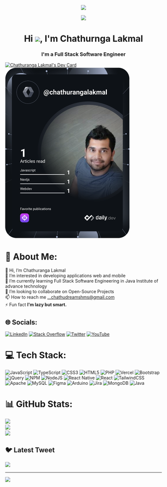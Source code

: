 <p align="center">
  <img width="40%" height="auto" src="https://github.com/Adam-pw/Adam-pw/blob/main/animation_500_kxa883sd.gif">
</p>
<p align="center">
  <img src="https://readme-typing-svg.herokuapp.com?center=true&vCenter=true&lines=Hi%2C+I'm+Chathuranga+Lakmal+;Software+Engineer+Student;And+Full+Stack+Developer">
</p>
<h1 align="center">Hi <img src="https://raw.githubusercontent.com/MartinHeinz/MartinHeinz/master/wave.gif" width="4%">, I'm Chathurnga Lakmal</h1>
<h3 align="center">I'm a  Full Stack Software Engineer</h3>


<a href="https://app.daily.dev/chathurangalakmal"><img src="https://api.daily.dev/devcards/f08ec28d4d0a4283a5646fd8999c0545.png?r=wtm" width="400" alt="Chathuranga Lakmal's Dev Card"/></a>
<a href="https://app.daily.dev/DailyDevTips"><img src="https://github.com/SL-BLACK-EAGLE/SL-BLACK-EAGLE/blob/main/devcard.svg" width="400" alt="Chathuranga Lakmal's Dev Card"/></a>





# 💫 About Me:
👋 Hi, I’m Chathuranga Lakmal<br>👀 I’m interested in developing applications web and mobile<br>🌱 I’m currently learning Full Stack Software Engineering in Java Institute of advance technology<br>💞️ I’m looking to collaborate on Open-Source Projects<br>📫 How to reach me ...chathudreamshms@gmail.com<br>⚡ Fun fact **I'm lazy but smart.**


## 🌐 Socials:
[![LinkedIn](https://img.shields.io/badge/LinkedIn-%230077B5.svg?logo=linkedin&logoColor=white)](https://linkedin.com/in/https://www.linkedin.com/in/chathuranga-lakmal-a69616206/) [![Stack Overflow](https://img.shields.io/badge/-Stackoverflow-FE7A16?logo=stack-overflow&logoColor=white)](https://stackoverflow.com/users/21402623) [![Twitter](https://img.shields.io/badge/Twitter-%231DA1F2.svg?logo=Twitter&logoColor=white)](https://twitter.com/https://twitter.com/slblackeagle) [![YouTube](https://img.shields.io/badge/YouTube-%23FF0000.svg?logo=YouTube&logoColor=white)](https://youtube.com/@https://www.youtube.com/@kdstudiogames3602) 

# 💻 Tech Stack:
![JavaScript](https://img.shields.io/badge/javascript-%23323330.svg?style=for-the-badge&logo=javascript&logoColor=%23F7DF1E) ![TypeScript](https://img.shields.io/badge/typescript-%23007ACC.svg?style=for-the-badge&logo=typescript&logoColor=white) ![CSS3](https://img.shields.io/badge/css3-%231572B6.svg?style=for-the-badge&logo=css3&logoColor=white) ![HTML5](https://img.shields.io/badge/html5-%23E34F26.svg?style=for-the-badge&logo=html5&logoColor=white) ![PHP](https://img.shields.io/badge/php-%23777BB4.svg?style=for-the-badge&logo=php&logoColor=white) ![Vercel](https://img.shields.io/badge/vercel-%23000000.svg?style=for-the-badge&logo=vercel&logoColor=white) ![Bootstrap](https://img.shields.io/badge/bootstrap-%23563D7C.svg?style=for-the-badge&logo=bootstrap&logoColor=white) ![jQuery](https://img.shields.io/badge/jquery-%230769AD.svg?style=for-the-badge&logo=jquery&logoColor=white) ![NPM](https://img.shields.io/badge/NPM-%23000000.svg?style=for-the-badge&logo=npm&logoColor=white) ![NodeJS](https://img.shields.io/badge/node.js-6DA55F?style=for-the-badge&logo=node.js&logoColor=white) ![React Native](https://img.shields.io/badge/react_native-%2320232a.svg?style=for-the-badge&logo=react&logoColor=%2361DAFB) ![React](https://img.shields.io/badge/react-%2320232a.svg?style=for-the-badge&logo=react&logoColor=%2361DAFB) ![TailwindCSS](https://img.shields.io/badge/tailwindcss-%2338B2AC.svg?style=for-the-badge&logo=tailwind-css&logoColor=white) ![Apache](https://img.shields.io/badge/apache-%23D42029.svg?style=for-the-badge&logo=apache&logoColor=white) ![MySQL](https://img.shields.io/badge/mysql-%2300f.svg?style=for-the-badge&logo=mysql&logoColor=white) 	![Figma](https://img.shields.io/badge/figma-%23F24E1E.svg?style=for-the-badge&logo=figma&logoColor=white) ![Arduino](https://img.shields.io/badge/-Arduino-00979D?style=for-the-badge&logo=Arduino&logoColor=white) ![Jira](https://img.shields.io/badge/jira-%230A0FFF.svg?style=for-the-badge&logo=jira&logoColor=white) 
![MongoDB](https://img.shields.io/badge/MongoDB-%234ea94b.svg?style=for-the-badge&logo=mongodb&logoColor=white)
![Java](https://img.shields.io/badge/java-%23ED8B00.svg?style=for-the-badge&logo=openjdk&logoColor=white)
# 📊 GitHub Stats:
![](https://github-readme-stats.vercel.app/api?username=SL-BLACK-EAGLE&theme=blueberry&hide_border=false&include_all_commits=true&count_private=true)<br/>
![](https://github-readme-streak-stats.herokuapp.com/?user=SL-BLACK-EAGLE&theme=blueberry&hide_border=false)<br/>
![](https://github-readme-stats.vercel.app/api/top-langs/?username=SL-BLACK-EAGLE&theme=blueberry&hide_border=false&include_all_commits=true&count_private=true&layout=compact)

## 🐦 Latest Tweet
[![](https://gtce.itsvg.in/api?username=https://twitter.com/slblackeagle)](https://github.com/VishwaGauravIn/github-twitter-card-embed)

---
[![](https://visitcount.itsvg.in/api?id=SL-BLACK-EAGLE&icon=5&color=9)](https://visitcount.itsvg.in)


<!-- Proudly created with GPRM ( https://gprm.itsvg.in ) -->
